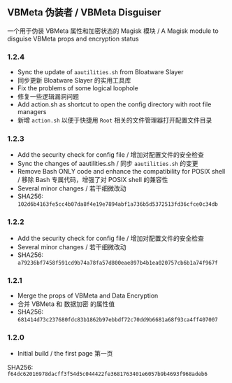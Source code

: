 ## VBMeta 伪装者 / VBMeta Disguiser

一个用于伪装 VBMeta 属性和加密状态的 Magisk 模块
/ A Magisk module to disguise VBMeta props and encryption status

### 1.2.4

- Sync the update of `aautilities.sh` from Bloatware Slayer
- 同步更新 Bloatware Slayer 的实用工具库
- Fix the problems of some logical loophole
- 修复一些逻辑漏洞问题
- Add action.sh as shortcut to open the config directory with root file managers
- 新增 `action.sh` 以便于快捷用 `Root` 相关的文件管理器打开配置文件目录

### 1.2.3

- Add the security check for config file / 增加对配置文件的安全检查
- Sync the changes of aautilities.sh / 同步 `aautilities.sh` 的变更
- Remove Bash ONLY code and enhance the compatibility for POSIX shell / 移除 Bash 专属代码，增强了对 POSIX shell 的兼容性
- Several minor changes / 若干细微改动
- SHA256: `102d6b4163fe5cc4b07da8f4e19e7894abf1a736b5d5372513fd36cfce0c34db`

### 1.2.2

- Add the security check for config file / 增加对配置文件的安全检查
- Several minor changes / 若干细微改动
- SHA256: `a79236bf7458f591cd9b74a78fa57d800eae897b4b1ea020757cb6b1a74f967f`

### 1.2.1
- Merge the props of VBMeta and Data Encryption
- 合并 VBMeta 和 数据加密 的属性值
- SHA256: `681414d73c237680fdc83b1862b97ebbdf72c70dd9b6681a68f93ca4ff407007`

### 1.2.0
- Initial build / the first page
  第一页

SHA256: `f64dc62016978dacff3f54d5c044422fe3681763401e6057b9b4693f968adeb6`
